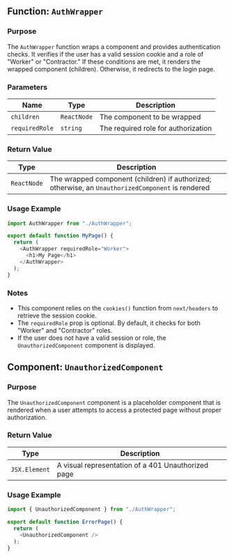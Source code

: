 ## Function: `AuthWrapper`

### Purpose
The `AuthWrapper` function wraps a component and provides authentication checks. It verifies if the user has a valid session cookie and a role of "Worker" or "Contractor." If these conditions are met, it renders the wrapped component (children). Otherwise, it redirects to the login page.

### Parameters
| Name | Type | Description |
|---|---|---|
| `children` | `ReactNode` | The component to be wrapped |
| `requiredRole` | `string` | The required role for authorization |

### Return Value
| Type | Description |
|---|---|
| `ReactNode` | The wrapped component (children) if authorized; otherwise, an `UnauthorizedComponent` is rendered |

### Usage Example

```typescript
import AuthWrapper from "./AuthWrapper";

export default function MyPage() {
  return (
    <AuthWrapper requiredRole="Worker">
      <h1>My Page</h1>
    </AuthWrapper>
  );
}
```

### Notes
- This component relies on the `cookies()` function from `next/headers` to retrieve the session cookie.
- The `requiredRole` prop is optional. By default, it checks for both "Worker" and "Contractor" roles.
- If the user does not have a valid session or role, the `UnauthorizedComponent` component is displayed.

## Component: `UnauthorizedComponent`

### Purpose
The `UnauthorizedComponent` component is a placeholder component that is rendered when a user attempts to access a protected page without proper authorization.

### Return Value
| Type | Description |
|---|---|
| `JSX.Element` | A visual representation of a 401 Unauthorized page |

### Usage Example

```typescript
import { UnauthorizedComponent } from "./AuthWrapper";

export default function ErrorPage() {
  return (
    <UnauthorizedComponent />
  );
}
```